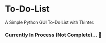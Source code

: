 # To-Do-List
A Simple Python GUI To-Do List with Tkinter.

### Currently In Process (Not Complete)... 🐍
